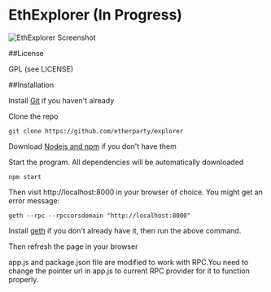 # EthExplorer (In Progress)

![EthExplorer Screenshot](http://i.imgur.com/NHFYq0x.png)

##License

GPL (see LICENSE)

##Installation

Install [Git](https://git-scm.com/book/en/v2/Getting-Started-Installing-Git "Git installation") if you haven't already

Clone the repo

`git clone https://github.com/etherparty/explorer`

Download [Nodejs and npm](https://docs.npmjs.com/getting-started/installing-node "Nodejs install") if you don't have them

Start the program. All dependencies will be automatically downloaded

`npm start`

Then visit http://localhost:8000 in your browser of choice. You might get an error message:

`geth --rpc --rpccorsdomain "http://localhost:8000"`

Install [geth](https://github.com/ethereum/go-ethereum/wiki/Building-Ethereum "Geth install") if you don't already have it, then run the above command.

Then refresh the page in your browser 

app.js and package.json file are modified to work with RPC.You need to change the pointer url in app.js to current RPC provider for it to function properly.
